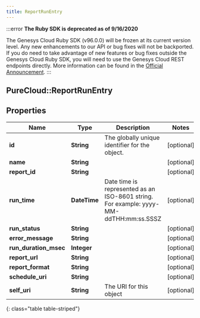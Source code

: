 ```yaml
---
title: ReportRunEntry
---
```


:::error
**The Ruby SDK is deprecated as of 9/16/2020**

The Genesys Cloud Ruby SDK (v96.0.0) will be frozen at its current version level. Any new enhancements to our API or bug fixes will not be backported. If you do need to take advantage of new features or bug fixes outside the Genesys Cloud Ruby SDK, you will need to use the Genesys Cloud REST endpoints directly. More information can be found in the [Official Announcement](https://developer.mypurecloud.com/forum/t/announcement-genesys-cloud-ruby-sdk-end-of-life/8850).
:::


## PureCloud::ReportRunEntry

## Properties

|Name | Type | Description | Notes|
|------------ | ------------- | ------------- | -------------|
| **id** | **String** | The globally unique identifier for the object. | [optional] |
| **name** | **String** |  | [optional] |
| **report_id** | **String** |  | [optional] |
| **run_time** | **DateTime** | Date time is represented as an ISO-8601 string. For example: yyyy-MM-ddTHH:mm:ss.SSSZ | [optional] |
| **run_status** | **String** |  | [optional] |
| **error_message** | **String** |  | [optional] |
| **run_duration_msec** | **Integer** |  | [optional] |
| **report_url** | **String** |  | [optional] |
| **report_format** | **String** |  | [optional] |
| **schedule_uri** | **String** |  | [optional] |
| **self_uri** | **String** | The URI for this object | [optional] |
{: class="table table-striped"}


